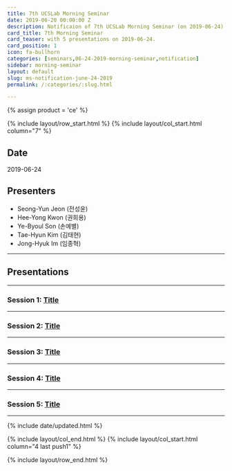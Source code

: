 ```yaml
---
title: 7th UCSLab Morning Seminar
date: 2019-06-20 00:00:00 Z
description: Notificaion of 7th UCSLab Morning Seminar (on 2019-06-24)
card_title: 7th Morning Seminar
card_teaser: with 5 presentations on 2019-06-24.
card_position: 1
icon: fa-bullhorn
categories: [seminars,06-24-2019-morning-seminar,notification]
sidebar: morning-seminar
layout: default
slug: ms-notification-june-24-2019
permalink: /:categories/:slug.html

---
```


{% assign product = 'ce' %}

{% include layout/row_start.html %}
{% include layout/col_start.html column="7" %}

## Date
2019-06-24

## Presenters
+ Seong-Yun Jeon (전성윤)
+ Hee-Yong Kwon (권희용)
+ Ye-Byoul Son (손예별)
+ Tae-Hyun Kim (김태현)
+ Jong-Hyuk Im (임종혁)


---
## Presentations

---

### Session 1: [Title](https://inhaucs.github.io/seminars/04-29-2019-morning-seminar/presentation/ms-presentation-jh-apr-29-2019.html)

---

### Session 2: [Title](https://inhaucs.github.io/seminars/04-29-2019-morning-seminar/presentation/ms-presentation-jh-apr-29-2019.html)

---

### Session 3: [Title](https://inhaucs.github.io/seminars/04-29-2019-morning-seminar/presentation/ms-presentation-jh-apr-29-2019.html)

---

### Session 4: [Title](https://inhaucs.github.io/seminars/04-29-2019-morning-seminar/presentation/ms-presentation-jh-apr-29-2019.html)

---

### Session 5: [Title](https://inhaucs.github.io/seminars/04-29-2019-morning-seminar/presentation/ms-presentation-jh-apr-29-2019.html)

---





{% include date/updated.html %}

{% include layout/col_end.html %}
{% include layout/col_start.html column="4 last push1" %}

{% include layout/row_end.html %}
